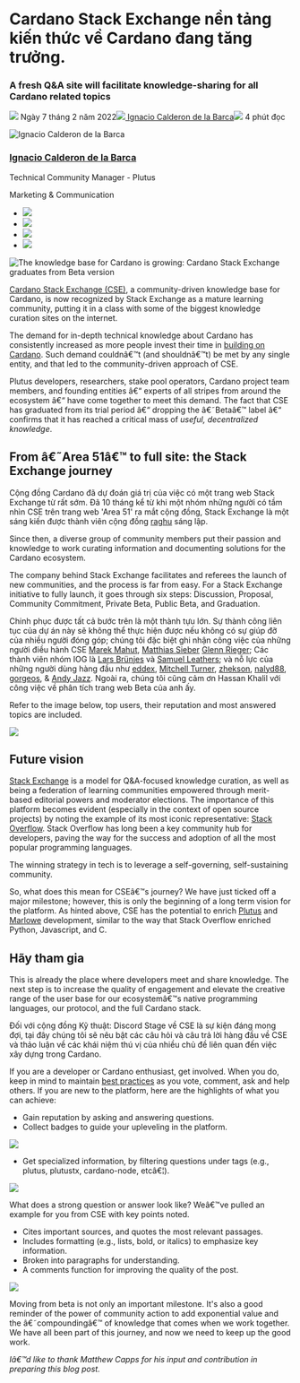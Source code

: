 # Cardano Stack Exchange nền tảng kiến ​​thức về Cardano đang tăng trưởng.

### **A fresh Q&amp;A site will facilitate knowledge-sharing for all Cardano related topics**

![](img/2022-02-07-the-knowledge-base-for-cardano-is-growing-cardano-stack-exchange-graduates-from-beta-version.002.png) Ngày 7 tháng 2 năm 2022![](img/2022-02-07-the-knowledge-base-for-cardano-is-growing-cardano-stack-exchange-graduates-from-beta-version.002.png)[ Ignacio Calderon de la Barca](/en/blog/authors/gonzalo-ignacio-calderon-de-la-barca-rodo/page-1/)![](img/2022-02-07-the-knowledge-base-for-cardano-is-growing-cardano-stack-exchange-graduates-from-beta-version.003.png) 4 phút đọc

![Ignacio Calderon de la Barca](img/2022-02-07-the-knowledge-base-for-cardano-is-growing-cardano-stack-exchange-graduates-from-beta-version.004.png)[](/en/blog/authors/gonzalo-ignacio-calderon-de-la-barca-rodo/page-1/)

### [**Ignacio Calderon de la Barca**](/en/blog/authors/gonzalo-ignacio-calderon-de-la-barca-rodo/page-1/)

Technical Community Manager - Plutus

Marketing &amp; Communication

- ![](img/2022-02-07-the-knowledge-base-for-cardano-is-growing-cardano-stack-exchange-graduates-from-beta-version.005.png)[](mailto:ignacio.calderondelab@iohk.io "Email")
- ![](img/2022-02-07-the-knowledge-base-for-cardano-is-growing-cardano-stack-exchange-graduates-from-beta-version.006.png)[](https://www.linkedin.com/in/ignacio-calderon-de-la-bar%C3%A7a-7a9199130/ "LinkedIn")
- ![](img/2022-02-07-the-knowledge-base-for-cardano-is-growing-cardano-stack-exchange-graduates-from-beta-version.007.png)[](https://twitter.com/igodlab "Twitter")
- ![](img/2022-02-07-the-knowledge-base-for-cardano-is-growing-cardano-stack-exchange-graduates-from-beta-version.008.png)[](https://github.com/Igodlab "GitHub")

![The knowledge base for Cardano is growing: Cardano Stack Exchange graduates from Beta version](img/2022-02-07-the-knowledge-base-for-cardano-is-growing-cardano-stack-exchange-graduates-from-beta-version.009.png)

[Cardano Stack Exchange (CSE)](https://cardano.stackexchange.com/), a community-driven knowledge base for Cardano, is now recognized by Stack Exchange as a mature learning community, putting it in a class with some of the biggest knowledge curation sites on the internet.

The demand for in-depth technical knowledge about Cardano has consistently increased as more people invest their time in [building on Cardano](https://twitter.com/InputOutputHK/status/1488131603691884550). Such demand couldnâ€™t (and shouldnâ€™t) be met by any single entity, and that led to the community-driven approach of CSE.

Plutus developers, researchers, stake pool operators, Cardano project team members, and founding entities â€“ experts of all stripes from around the ecosystem â€“ have come together to meet this demand. The fact that CSE has graduated from its trial period â€“ dropping the â€˜Betaâ€™ label â€“ confirms that it has reached a critical mass of *useful, decentralized knowledge*.

## **From â€˜Area 51â€™ to full site: the Stack Exchange journey**

Cộng đồng Cardano đã dự đoán giá trị của việc có một trang web  Stack Exchange từ rất sớm. Đã 10 tháng kể từ khi một nhóm những người có tầm nhìn CSE trên trang web 'Area 51' ra mắt cộng đồng, Stack Exchange là một sáng kiến ​​được thành viên cộng đồng [raghu](https://cardano.stackexchange.com/users/12/raghu) sáng lập.

Since then, a diverse group of community members put their passion and knowledge to work curating information and documenting solutions for the Cardano ecosystem.

The company behind Stack Exchange facilitates and referees the launch of new communities, and the process is far from easy. For a Stack Exchange initiative to fully launch, it goes through six steps: Discussion, Proposal, Community Commitment, Private Beta, Public Beta, and Graduation.

Chinh phục được tất cả bước trên là một thành tựu lớn. Sự thành công liên tục của dự án này sẽ không thể thực hiện được nếu không có sự giúp đỡ của nhiều người đóng góp; chúng tôi đặc biệt ghi nhận công việc của những người điều hành CSE [Marek Mahut](https://cardano.stackexchange.com/users/28/marek-mahut-stakenuts), [Matthias Sieber](https://cardano.stackexchange.com/users/934/matthias-sieber)  [Glenn Rieger](https://cardano.stackexchange.com/users/281/grebel); Các thành viên nhóm IOG là [Lars Brünjes](https://cardano.stackexchange.com/users/186/lars-br%c3%bcnjes) và [Samuel Leathers](https://cardano.stackexchange.com/users/382/samuel-leathers); và nỗ lực của những người dùng hàng đầu như [eddex](https://cardano.stackexchange.com/users/1142/eddex), [Mitchell Turner](https://cardano.stackexchange.com/users/1130/mitchell-turner), [zhekson](https://cardano.stackexchange.com/users/4302/zhekson), [nalyd88](https://cardano.stackexchange.com/users/62/nalyd88), [gorgeos](https://cardano.stackexchange.com/users/1231/georgeos), &amp; [Andy Jazz](https://cardano.stackexchange.com/users/4023/andy-jazz). Ngoài ra, chúng tôi cũng cảm ơn Hassan Khalil với công việc về phân tích trang web Beta của anh ấy.

Refer to the image below, top users, their reputation and most answered topics are included.

![](img/2022-02-07-the-knowledge-base-for-cardano-is-growing-cardano-stack-exchange-graduates-from-beta-version.010.png)

## **Future vision**

[Stack Exchange](https://stackexchange.com/) is a model for Q&amp;A-focused knowledge curation, as well as being a federation of learning communities empowered through merit-based editorial powers and moderator elections. The importance of this platform becomes evident (especially in the context of open source projects) by noting the example of its most iconic representative: [Stack Overflow](https://stackoverflow.com/). Stack Overflow has long been a key community hub for developers, paving the way for the success and adoption of all the most popular programming languages.

The winning strategy in tech is to leverage a self-governing, self-sustaining community.

So, what does this mean for CSEâ€™s journey? We have just ticked off a major milestone; however, this is only the beginning of a long term vision for the platform. As hinted above, CSE has the potential to enrich [Plutus](https://iohk.io/en/blog/posts/2021/04/13/plutus-what-you-need-to-know/) and [Marlowe](https://iohk.io/en/blog/posts/2020/10/06/marlowe-industry-scale-finance-contracts-for-cardano/) development, similar to the way that Stack Overflow enriched Python, Javascript, and C.

## **Hãy tham gia**

This is already the place where developers meet and share knowledge. The next step is to increase the quality of engagement and elevate the creative range of the user base for our ecosystemâ€™s native programming languages, our protocol, and the full Cardano stack.

Đối với cộng đồng Kỹ thuật: Discord Stage về CSE là sự kiện đáng mong đợi, tại đây chúng tôi sẽ nêu bật các câu hỏi và câu trả lời hàng đầu về CSE và thảo luận về các khái niệm thú vị của nhiều chủ đề liên quan đến việc xây dựng trong Cardano.

If you are a developer or Cardano enthusiast, get involved. When you do, keep in mind to maintain [best practices](https://cardano.stackexchange.com/help) as you vote, comment, ask and help others. If you are new to the platform, here are the highlights of what you can achieve:

- Gain reputation by asking and answering questions.
- Collect badges to guide your upleveling in the platform.

![](img/2022-02-07-the-knowledge-base-for-cardano-is-growing-cardano-stack-exchange-graduates-from-beta-version.011.png)

- Get specialized information, by filtering questions under tags (e.g., plutus, plutustx, cardano-node, etcâ€¦).

![](img/2022-02-07-the-knowledge-base-for-cardano-is-growing-cardano-stack-exchange-graduates-from-beta-version.012.png)

What does a strong question or answer look like? Weâ€™ve pulled an example for you from CSE with key points noted.

- Cites important sources, and quotes the most relevant passages.
- Includes formatting (e.g., lists, bold, or italics) to emphasize key information.
- Broken into paragraphs for understanding.
- A comments function for improving the quality of the post.

![](img/2022-02-07-the-knowledge-base-for-cardano-is-growing-cardano-stack-exchange-graduates-from-beta-version.013.png)

Moving from beta is not only an important milestone. It's also a good reminder of the power of community action to add exponential value and the â€˜compoundingâ€™ of knowledge that comes when we work together. We have all been part of this journey, and now we need to keep up the good work.

*Iâ€™d like to thank Matthew Capps for his input and contribution in preparing this blog post.*
